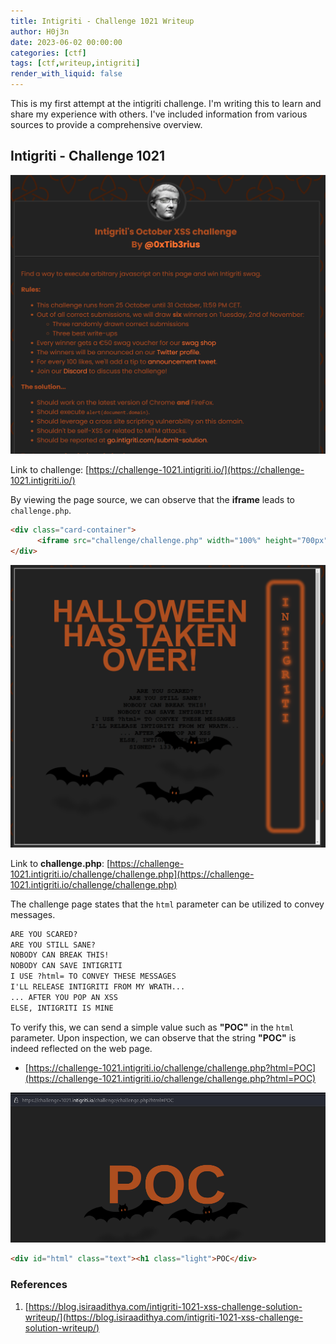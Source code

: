 ```yaml
---
title: Intigriti - Challenge 1021 Writeup
author: H0j3n
date: 2023-06-02 00:00:00
categories: [ctf]
tags: [ctf,writeup,intigriti]
render_with_liquid: false
---
```


This is my first attempt at the intigriti challenge. I'm writing this to learn and share my experience with others. I've included information from various sources to provide a comprehensive overview.

## Intigriti - Challenge 1021

![](https://raw.githubusercontent.com/H0j3n/H0j3n.github.io/master/assets/img/uploads/9_intigriti/intigriti_1021_1.png)

Link to challenge: [https://challenge-1021.intigriti.io/](https://challenge-1021.intigriti.io/)

By viewing the page source, we can observe that the **iframe** leads to `challenge.php`.

```html
<div class="card-container">
      <iframe src="challenge/challenge.php" width="100%" height="700px"></iframe>
</div>
```

![](https://raw.githubusercontent.com/H0j3n/H0j3n.github.io/master/assets/img/uploads/9_intigriti/intigriti_1021_2.png)

Link to **challenge.php**: [https://challenge-1021.intigriti.io/challenge/challenge.php](https://challenge-1021.intigriti.io/challenge/challenge.php)

The challenge page states that the `html` parameter can be utilized to convey messages.

```html
ARE YOU SCARED?
ARE YOU STILL SANE?
NOBODY CAN BREAK THIS!
NOBODY CAN SAVE INTIGRITI
I USE ?html= TO CONVEY THESE MESSAGES
I'LL RELEASE INTIGRITI FROM MY WRATH...
... AFTER YOU POP AN XSS
ELSE, INTIGRITI IS MINE
```

To verify this, we can send a simple value such as **"POC"** in the `html` parameter. Upon inspection, we can observe that the string **"POC"** is indeed reflected on the web page.

- [https://challenge-1021.intigriti.io/challenge/challenge.php?html=POC](https://challenge-1021.intigriti.io/challenge/challenge.php?html=POC)

![](https://raw.githubusercontent.com/H0j3n/H0j3n.github.io/master/assets/img/uploads/9_intigriti/intigriti_1021_3.png)

```html
<div id="html" class="text"><h1 class="light">POC</div>
```


### References

1. [https://blog.isiraadithya.com/intigriti-1021-xss-challenge-solution-writeup/](https://blog.isiraadithya.com/intigriti-1021-xss-challenge-solution-writeup/)